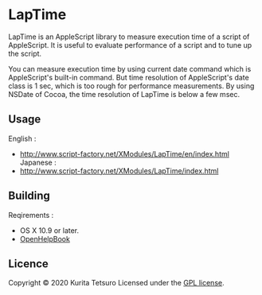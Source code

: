 LapTime
=======
LapTime is an AppleScript library to measure execution time of a script of AppleScript.
It is useful to evaluate performance of a script and to tune up the script.

You can measure execution time by using current date command which is AppleScript's built-in command.
But time resolution of AppleScript's date class is 1 sec, which is too rough for performance measurements.
By using NSDate of Cocoa, the time resolution of LapTime is below a few msec.

## Usage
English :
* http://www.script-factory.net/XModules/LapTime/en/index.html
Japanese :
* http://www.script-factory.net/XModules/LapTime/index.html

## Building
Reqirements :
* OS X 10.9 or later.
* [OpenHelpBook]

[OpenHelpBook]: https://www.script-factory.net/XModules/OpenHelpBook/en/index.html

## Licence

Copyright &copy; 2020 Kurita Tetsuro
Licensed under the [GPL license][GPL].
 
[GPL]: http://www.gnu.org/licenses/gpl.html

